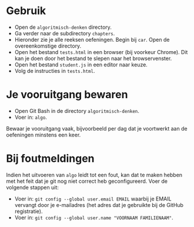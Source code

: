 # Gebruik

* Open de `algoritmisch-denken` directory.
* Ga verder naar de subdirectory `chapters`.
* Hieronder zie je alle reeksen oefeningen. Begin bij `car`. Open de overeenkomstige directory.
* Open het bestand `tests.html` in een browser (bij voorkeur Chrome). Dit kan je doen door het bestand te slepen naar het browservenster.
* Open het bestand `student.js` in een editor naar keuze.
* Volg de instructies in `tests.html`.

# Je vooruitgang bewaren

* Open Git Bash in de directory `algoritmisch-denken`.
* Voer in: `algo`.

Bewaar je vooruitgang vaak, bijvoorbeeld per dag dat je voortwerkt aan de oefeningen minstens een keer.


# Bij foutmeldingen

Indien het uitvoeren van `algo` leidt tot een fout, kan dat te maken hebben met het feit dat je git nog niet correct heb geconfigureerd.
Voer de volgende stappen uit:

* Voer in: `git config --global user.email EMAIL` waarbij je EMAIL vervangt door je e-mailadres (het adres dat je gebruikte bij de GitHub registratie).
* Voer in: `git config --global user.name "VOORNAAM FAMILIENAAM"`.
